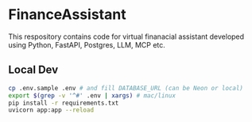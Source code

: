 # FinanceAssistant
This respository contains code for virtual finanacial assistant developed using Python, FastAPI, Postgres, LLM, MCP etc.

## Local Dev
```bash
cp .env.sample .env # and fill DATABASE_URL (can be Neon or local)
export $(grep -v '^#' .env | xargs) # mac/linux
pip install -r requirements.txt
uvicorn app:app --reload
